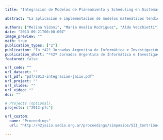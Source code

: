 ```yaml
---
title: "Integración de Modelos de Planeamiento y Scheduling en Sistemas de Información Empresariales"
  
abstract: "La aplicación e implementación de modelos matemáticos tendientes a colaborar con la toma de decisiones no resulta un proceso sencillo y directo: existen diversos factores que dificultan la integración de los modelos matemáticos desarrollados con los sistemas de información empresariales. ERP 2 Optimizer Linkage (E2OL) es un sistema que acopla un modelo matemático al sistema empresarial o ERP utilizado, proveyendo las interfaces necesarias para la adecuada visualización y facilitando el modelado de problemas típicos presentes en la gestión de empresas de producción, al incrementar el empleo de los modelos de optimización de la planificación y scheduling en los procesos de manufactura de las empresas."
  
authors: ["Melina Vidoni", "Maria Analia Rodriguez", "Aldo Vecchietti"]
date: "2013-09-21T00:00:00Z"
image_preview: ""
math: true
publication_types: ["2"]
publication: "In *42º Jornadas Argentina de Informática e Investigación Operativa, 2º Simposio Argentino de Informatica Industrial (SII)*. Vol. 1, pp274-286"
publication_short: "*42º Jornadas Argentina de Informática e Investigación Operativa, 2º Simposio Argentino de Informatica Industrial (SII)*. Vol. 1, pp274-286"
featured: false

url_code: ""
url_dataset: ""
url_pdf: "pdf/2013-integracion-jaiio.pdf"
url_project: ""
url_slides: ""
url_video: ""
doi: ""

# Projects (optional).
projects: ["2012-pfc"]

url_custom:
  name: "Proceedings"
  url: "http://42jaiio.sadio.org.ar/proceedings/simposios/SII_Contribuciones.htm"
  
---
```

